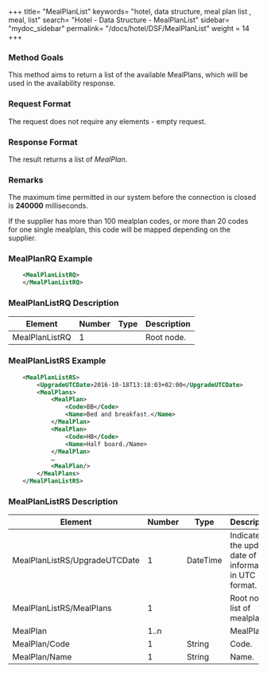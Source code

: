 +++
title= "MealPlanList"
keywords= "hotel, data structure, meal plan list , meal, list"
search= "Hotel - Data Structure - MealPlanList"
sidebar= "mydoc_sidebar"
permalink= "/docs/hotel/DSF/MealPlanList"
weight = 14
+++



### Method Goals


This method aims to return a list of the available MealPlans, which will
be used in the availability response.



### Request Format


The request does not require any elements - empty request.



### Response Format


The result returns a list of *MealPlan*.



### Remarks


The maximum time permitted in our system before the connection is closed is  **240000** milliseconds.

If the supplier has more than 100 mealplan codes, or more than 20 codes for one single mealplan, this code will be mapped depending on the supplier.



### MealPlanRQ Example


~~~xml
    <MealPlanListRQ>
    </MealPlanListRQ>
~~~


### MealPlanListRQ Description




| **Element**		| **Number** | **Type** | **Description**		|
| --------------------- | ---------- | -------- | ----------------------------- |
| MealPlanListRQ	| 1          |		| Root node.			|



### MealPlanListRS Example


~~~xml
    <MealPlanListRS>
        <UpgradeUTCDate>2016-10-18T13:18:03+02:00</UpgradeUTCDate>
        <MealPlans>
            <MealPlan>
                <Code>BB</Code>
                <Name>Bed and breakfast.</Name>
            </MealPlan>
            <MealPlan>
                <Code>HB</Code>
                <Name>Half board./Name>
            </MealPlan>
            …
            <MealPlan/>
        </MealPlans>
    </MealPlanListRS>
~~~


### MealPlanListRS Description




| **Element**		| **Number** | **Type** | **Description**	|
| --------------------- | ---------- | -------- | --------------------- |
| MealPlanListRS/UpgradeUTCDate		| 1       	|	DateTime	| Indicates the update date of the information in UTC format.	|
| MealPlanListRS/MealPlans	| 1          |		| Root node, list of mealplans.		|
| MealPlan	| 1..n          	| 		| MealPlan.			|
| MealPlan/Code	| 1         	| String		| Code.			|
| MealPlan/Name	| 1          	| String		| Name.			|

                       

